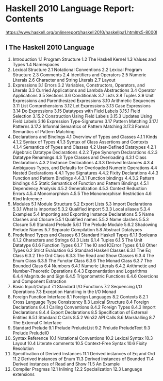 # Haskell 2010 Language Report: Contents

https://www.haskell.org/onlinereport/haskell2010/haskellpa1.html#x5-8000I

## I The Haskell 2010 Language

1. Introduction
  1.1 Program Structure
  1.2 The Haskell Kernel
  1.3 Values and Types
  1.4 Namespaces
2. Lexical Structure
  2.1 Notational Conventions
  2.2 Lexical Program Structure
  2.3 Comments
  2.4 Identifiers and Operators
  2.5 Numeric Literals
  2.6 Character and String Literals
  2.7 Layout
3. Expressions
  3.1 Errors
  3.2 Variables, Constructors, Operators, and Literals
  3.3 Curried Applications and Lambda Abstractions
  3.4 Operator Applications
  3.5 Sections
  3.6 Conditionals
  3.7 Lists
  3.8 Tuples
  3.9 Unit Expressions and Parenthesized Expressions
  3.10 Arithmetic Sequences
  3.11 List Comprehensions
  3.12 Let Expressions
  3.13 Case Expressions
  3.14 Do Expressions
  3.15 Datatypes with Field Labels
    3.15.1 Field Selection
    3.15.2 Construction Using Field Labels
    3.15.3 Updates Using Field Labels
  3.16 Expression Type-Signatures
  3.17 Pattern Matching
    3.17.1 Patterns
    3.17.2 Informal Semantics of Pattern Matching
    3.17.3 Formal Semantics of Pattern Matching
4. Declarations and Bindings
  4.1 Overview of Types and Classes
    4.1.1 Kinds
    4.1.2 Syntax of Types
    4.1.3 Syntax of Class Assertions and Contexts
    4.1.4 Semantics of Types and Classes
  4.2 User-Defined Datatypes
    4.2.1 Algebraic Datatype Declarations
    4.2.2 Type Synonym Declarations
    4.2.3 Datatype Renamings
  4.3 Type Classes and Overloading
    4.3.1 Class Declarations
    4.3.2 Instance Declarations
    4.3.3 Derived Instances
    4.3.4 Ambiguous Types, and Defaults for Overloaded Numeric Operations
  4.4 Nested Declarations
    4.4.1 Type Signatures
    4.4.2 Fixity Declarations
    4.4.3 Function and Pattern Bindings
    4.4.3.1 Function bindings
    4.4.3.2 Pattern bindings
  4.5 Static Semantics of Function and Pattern Bindings
    4.5.1 Dependency Analysis
    4.5.2 Generalization
    4.5.3 Context Reduction Errors
    4.5.4 Monomorphism
    4.5.5 The Monomorphism Restriction
  4.6 Kind Inference
5. Modules
  5.1 Module Structure
  5.2 Export Lists
  5.3 Import Declarations
    5.3.1 What is imported
    5.3.2 Qualified import
    5.3.3 Local aliases
    5.3.4 Examples
  5.4 Importing and Exporting Instance Declarations
  5.5 Name Clashes and Closure
    5.5.1 Qualified names
    5.5.2 Name clashes
    5.5.3 Closure
  5.6 Standard Prelude
    5.6.1 The Prelude Module
    5.6.2 Shadowing Prelude Names
  5.7 Separate Compilation
  5.8 Abstract Datatypes
6. Predefined Types and Classes
  6.1 Standard Haskell Types
    6.1.1 Booleans
    6.1.2 Characters and Strings
    6.1.3 Lists
    6.1.4 Tuples
    6.1.5 The Unit Datatype
    6.1.6 Function Types
    6.1.7 The IO and IOError Types
    6.1.8 Other Types
  6.2 Strict Evaluation
  6.3 Standard Haskell Classes
    6.3.1 The Eq Class
    6.3.2 The Ord Class
    6.3.3 The Read and Show Classes
    6.3.4 The Enum Class
    6.3.5 The Functor Class
    6.3.6 The Monad Class
    6.3.7 The Bounded Class
  6.4 Numbers
    6.4.1 Numeric Literals
    6.4.2 Arithmetic and Number-Theoretic Operations
    6.4.3 Exponentiation and Logarithms
    6.4.4 Magnitude and Sign
    6.4.5 Trigonometric Functions
    6.4.6 Coercions and Component Extraction
7. Basic Input/Output
  7.1 Standard I/O Functions
  7.2 Sequencing I/O Operations
  7.3 Exception Handling in the I/O Monad
8. Foreign Function Interface
  8.1 Foreign Languages
  8.2 Contexts
    8.2.1 Cross Language Type Consistency
  8.3 Lexical Structure
  8.4 Foreign Declarations
    8.4.1 Calling Conventions
    8.4.2 Foreign Types
    8.4.3 Import Declarations
    8.4.4 Export Declarations
  8.5 Specification of External Entities
    8.5.1 Standard C Calls
    8.5.2 Win32 API Calls
  8.6 Marshalling
  8.7 The External C Interface
9. Standard Prelude
  9.1 Prelude PreludeList
  9.2 Prelude PreludeText
  9.3 Prelude PreludeIO
10. Syntax Reference
  10.1 Notational Conventions
  10.2 Lexical Syntax
  10.3 Layout
  10.4 Literate comments
  10.5 Context-Free Syntax
  10.6 Fixity Resolution
11. Specification of Derived Instances
  11.1 Derived instances of Eq and Ord
  11.2 Derived instances of Enum
  11.3 Derived instances of Bounded
  11.4 Derived instances of Read and Show
  11.5 An Example
12. Compiler Pragmas
  12.1 Inlining
  12.2 Specialization
  12.3 Language extensions
